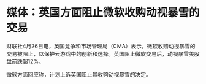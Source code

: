 # 媒体：英国方面阻止微软收购动视暴雪的交易

财联社4月26日电，英国竞争和市场管理局（CMA）表示，微软收购动视暴雪的交易被阻止，以保护云游戏中的创新和选择。英国阻止微软交易后，动视暴雪美股盘前跌超12%。

微软方面回应称，计划上诉英国阻止其收购动视暴雪的决定。

